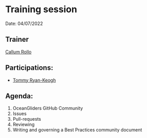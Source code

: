 # Training session

Date: 04/07/2022

## Trainer
[Callum Rollo](https://github.com/callumrollo)

## Participations: 
- [Tommy Ryan-Keogh](https://github.com/tjryankeogh)

## Agenda:
1. OceanGliders GitHub Community
2. Issues
3. Pull-requests
4. Reviewing
5. Writing and governing a Best Practices community document
